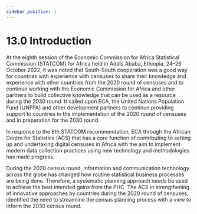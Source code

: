 ```yaml
---
sidebar_position: 1
---
```


# 13.0 Introduction 
At the eighth session of the Economic Commission for Africa Statistical Commission (STATCOM) for Africa held in Addis Ababa, Ethiopia, 24–26 October 2022, it was noted that South-South cooperation was a good way for countries with experience with censuses to share their knowledge and experience with other countries from the 2020 round of censuses and to continue working with the Economic Commission for Africa and other partners to build collective knowledge that can be used as a resource during the 2030 round. It called upon ECA, the United Nations Population Fund (UNFPA) and other development partners to continue providing support to countries in the implementation of the 2020 round of censuses and in preparation for the 2030 round.

In response to the 8th STATCOM recommendation, ECA through the African Centre for Statistics (ACS) that has a core function of contributing to setting up and undertaking digital censuses in Africa with the aim to implement modern data collection practices using new technology and methodologies has made progress. 

During the 2020 census round, information and communication technology across the globe has changed how routine statistical business processes are being done. Therefore, a systematic planning approach needs be used to achieve the best intended gains from the PHC. The ACS in strengthening of innovative approaches by countries during the 2020 round of censuses, identified the need to streamline the census planning process with a view to inform the 2030 census round.
